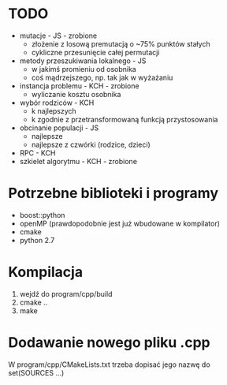 TODO
====
  * mutacje - JS - zrobione
    * złożenie z losową premutacją o ~75% punktów stałych
    * cykliczne przesunięcie całej permutacji
  * metody przeszukiwania lokalnego - JS
    * w jakimś promieniu od osobnika
    * coś mądrzejszego, np. tak jak w wyżażaniu
  * instancja problemu - KCH - zrobione
    * wyliczanie kosztu osobnika
  * wybór rodziców - KCH
    * k najlepszych
    * k zgodnie z przetransformowaną funkcją przystosowania
  * obcinanie populacji - JS
    * najlepsze
    * najlepsze z czwórki (rodzice, dzieci)
  * RPC - KCH
  * szkielet algorytmu - KCH - zrobione


  
Potrzebne biblioteki i programy
===============================
  
  * boost::python
  * openMP (prawdopodobnie jest już wbudowane w kompilator)
  * cmake
  * python 2.7



Kompilacja
==========
  1. wejdź do program/cpp/build 
  2. cmake ..
  3. make


Dodawanie nowego pliku .cpp 
===========================
  W program/cpp/CMakeLists.txt trzeba dopisać jego nazwę do set(SOURCES ...)

